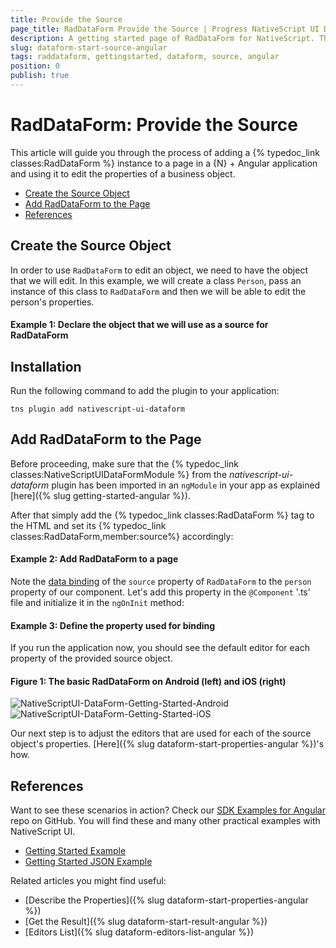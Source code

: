 ```yaml
---
title: Provide the Source
page_title: RadDataForm Provide the Source | Progress NativeScript UI Documentation
description: A getting started page of RadDataForm for NativeScript. This article explains what are the steps to create a RadDataForm instance from scratch and provide the source object that will be edited
slug: dataform-start-source-angular
tags: raddataform, gettingstarted, dataform, source, angular
position: 0
publish: true
---
```


# RadDataForm: Provide the Source

This article will guide you through the process of adding a {% typedoc_link classes:RadDataForm %} instance to a page in a {N} + Angular application and using it to edit the properties of a business object.

* [Create the Source Object](#create-the-source-object)
* [Add RadDataForm to the Page](#add-raddataform-to-the-page)
* [References](#references)

## Create the Source Object

In order to use `RadDataForm` to edit an object, we need to have the object that we will edit. In this example, we will create a class `Person`, pass an instance of this class to `RadDataForm` and then we will be able to edit the person's properties. 

#### Example 1: Declare the object that we will use as a source for RadDataForm

<snippet id='angular-dataform-person'/>

## Installation
Run the following command to add the plugin to your application:

```
tns plugin add nativescript-ui-dataform
```

## Add RadDataForm to the Page

Before proceeding, make sure that the {% typedoc_link classes:NativeScriptUIDataFormModule %} from the *nativescript-ui-dataform* plugin has been imported in an `ngModule` in your app as explained [here]({% slug getting-started-angular %}).

After that simply add the {% typedoc_link classes:RadDataForm %} tag to the HTML and set its {% typedoc_link classes:RadDataForm,member:source%} accordingly:

#### Example 2: Add RadDataForm to a page

<snippet id='angular-dataform-getting-started-html'/>

Note the [data binding](https://docs.nativescript.org/angular/core-concepts/angular-data-binding.html) of the `source` property of `RadDataForm` to the `person` property of our component. Let's add this property in the `@Component` '.ts' file and initialize it in the `ngOnInit` method:

#### Example 3: Define the property used for binding

<snippet id='angular-dataform-getting-started-context'/>

If you run the application now, you should see the default editor for each property of the provided source object.

#### Figure 1: The basic RadDataForm on Android (left) and iOS (right)

![NativeScriptUI-DataForm-Getting-Started-Android](/controls/NativeScript/DataForm/images/dataform-start-source-android.png "DataForm in Android") ![NativeScriptUI-DataForm-Getting-Started-iOS](/controls/NativeScript/DataForm/images/dataform-start-source-ios.png "DataForm in iOS")

Our next step is to adjust the editors that are used for each of the source object's properties. [Here]({% slug dataform-start-properties-angular %})'s how.

## References

Want to see these scenarios in action?
Check our [SDK Examples for Angular](https://github.com/telerik/nativescript-ui-samples-angular) repo on GitHub. You will find these and many other practical examples with NativeScript UI.

* [Getting Started Example](https://github.com/telerik/nativescript-ui-samples-angular/tree/master/dataform/app/examples/getting-started)
* [Getting Started JSON Example](https://github.com/telerik/nativescript-ui-samples-angular/tree/master/dataform/app/examples/getting-started-json)

Related articles you might find useful:

* [Describe the Properties]({% slug dataform-start-properties-angular %})
* [Get the Result]({% slug dataform-start-result-angular %})
* [Editors List]({% slug dataform-editors-list-angular %})
